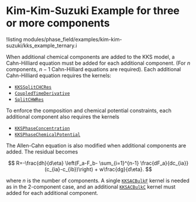 # Kim-Kim-Suzuki Example for three or more components

!listing modules/phase_field/examples/kim-kim-suzuki/kks_example_ternary.i

When additional chemical components are added to the KKS model, a Cahn-Hilliard
equation must be added for each additional component. (For $n$ components, $n-1$
Cahn-Hilliard equations are required). Each additional Cahn-Hilliard equation
requires the kernels:

* [`KKSSplitCHCRes`](KKSSplitCHCRes.md)
* [`CoupledTimeDerivative`](framework/CoupledTimeDerivative.md)
* [`SplitCHWRes`](phase_field/SplitCHWRes.md)

To enforce the composition and chemical potential constraints, each additional component also requires the kernels

* [`KKSPhaseConcentration`](KKSPhaseConcentration.md)
* [`KKSPhaseChemicalPotential`](KKSPhaseChemicalPotential.md)

The Allen-Cahn equation is also modified when additional components are added. The residual becomes

$$
R=-\frac{dh}{d\eta} \left(F_a-F_b- \sum_{i=1}^{n-1} \frac{dF_a}{dc_{ia}}(c_{ia}-c_{ib})\right) + w\frac{dg}{d\eta}.
$$

where $n$ is the number of components. A single [`KKSACBulkF`](KKSACBulkF.md) kernel is
needed as in the 2-component case, and an additional [`KKSACBulkC`](KKSACBulkC.md)
kernel must added for each additional component.
